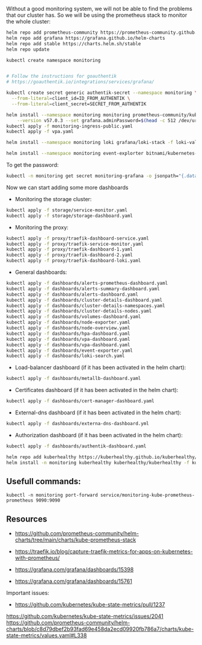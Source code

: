 
Without a good monitoring system, we will not be able to find the problems that our 
cluster has. So we will be using the prometheus stack to monitor the whole cluster:


```bash
helm repo add prometheus-community https://prometheus-community.github.io/helm-charts
helm repo add grafana https://grafana.github.io/helm-charts
helm repo add stable https://charts.helm.sh/stable
helm repo update

kubectl create namespace monitoring


# Follow the instructions for goauthentik
# https://goauthentik.io/integrations/services/grafana/

kubectl create secret generic authentik-secret --namespace monitoring \
  --from-literal=client_id=ID_FROM_AUTHENTIK \
  --from-literal=client_secret=SECRET_FROM_AUTHENTIK

helm install --namespace monitoring monitoring prometheus-community/kube-prometheus-stack -f values.yaml \
    --version v57.0.3 --set grafana.adminPassword=$(head -c 512 /dev/urandom | LC_CTYPE=C tr -cd 'a-zA-Z0-9' | head -c 64)
kubectl apply -f monitoring-ingress-public.yaml
kubectl apply -f vpa.yaml

helm install --namespace monitoring loki grafana/loki-stack -f loki-values.yaml --version 2.10.2

helm install --namespace monitoring event-explorter bitnami/kubernetes-event-exporter -f event-exporter-values.yaml --version 2.9.3

```

To get the password:

```bash
kubectl -n monitoring get secret monitoring-grafana -o jsonpath="{.data.admin-password}" | base64 -d
```

Now we can start adding some more dashboards

* Monitoring the storage cluster:

```bash
kubectl apply -f storage/service-monitor.yaml
kubectl apply -f storage/storage-dashboard.yaml
```

* Monitoring the proxy:

```bash
kubectl apply -f proxy/traefik-dashboard-service.yaml
kubectl apply -f proxy/traefik-service-monitor.yaml
kubectl apply -f proxy/traefik-dashboard-1.yaml
kubectl apply -f proxy/traefik-dashboard-2.yaml
kubectl apply -f proxy/traefik-dashboard-loki.yaml
```

* General dashboards:

```bash
kubectl apply -f dashboards/alerts-prometheus-dashboard.yaml
kubectl apply -f dashboards/alerts-summary-dashboard.yaml
kubectl apply -f dashboards/alerts-dashboard.yaml
kubectl apply -f dashboards/cluster-details-dashboard.yaml
kubectl apply -f dashboards/cluster-details-namespaces.yaml
kubectl apply -f dashboards/cluster-details-nodes.yaml
kubectl apply -f dashboards/volumes-dashboard.yaml
kubectl apply -f dashboards/node-exporter.yaml
kubectl apply -f dashboards/node-overview.yaml
kubectl apply -f dashboards/hpa-dashboard.yaml
kubectl apply -f dashboards/vpa-dashboard.yaml
kubectl apply -f dashboards/vpa-dashboard.yaml
kubectl apply -f dashboards/event-exporter.yaml
kubectl apply -f dashboards/loki-search.yaml
```

* Load-balancer dashboard (if it has been activated in the helm chart): 

```bash
kubectl apply -f dashboards/metallb-dashboard.yaml
```

* Certificates dashboard (if it has been activated in the helm chart): 

```bash
kubectl apply -f dashboards/cert-manager-dashboard.yaml
```

* External-dns dashboard (if it has been activated in the helm chart): 

```bash
kubectl apply -f dashboards/externa-dns-dashboard.yml
```

* Authorization dashboard (if it has been activated in the helm chart): 

```bash
kubectl apply -f dashboards/authentik-dashboard.yaml
```

```bash
helm repo add kuberhealthy https://kuberhealthy.github.io/kuberhealthy/helm-repos
helm install -n monitoring kuberhealthy kuberhealthy/kuberhealthy -f kuberhealthy-values.yaml --version 92
```

## Usefull commands:

```
kubectl -n monitoring port-forward service/monitoring-kube-prometheus-prometheus 9090:9090
```

## Resources

* https://github.com/prometheus-community/helm-charts/tree/main/charts/kube-prometheus-stack
* https://traefik.io/blog/capture-traefik-metrics-for-apps-on-kubernetes-with-prometheus/


* https://grafana.com/grafana/dashboards/15398
* https://grafana.com/grafana/dashboards/15761



Important issues:
* https://github.com/kubernetes/kube-state-metrics/pull/1237



https://github.com/kubernetes/kube-state-metrics/issues/2041
https://github.com/prometheus-community/helm-charts/blob/c8d79dbef2b93fad69e458da2ecd09920fb786a7/charts/kube-state-metrics/values.yaml#L338


